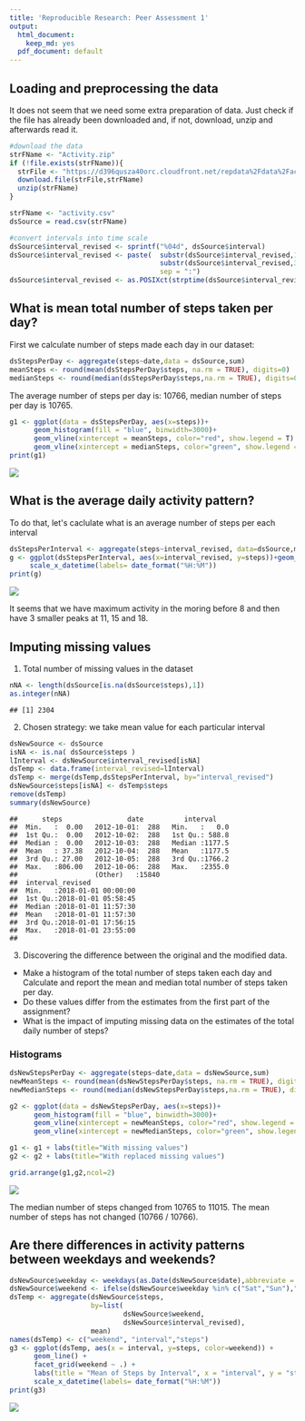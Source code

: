 ```yaml
---
title: 'Reproducible Research: Peer Assessment 1'
output:
  html_document:
    keep_md: yes
  pdf_document: default
---
```



## Loading and preprocessing the data
It does not seem that we need some extra preparation of data. Just check if the file has already been downloaded and, if not, download, unzip and afterwards read it.

```r
#download the data
strFName <- "Activity.zip"
if (!file.exists(strFName)){
  strFile <- "https://d396qusza40orc.cloudfront.net/repdata%2Fdata%2Factivity.zip"  
  download.file(strFile,strFName)
  unzip(strFName)
}

strFName <- "activity.csv"
dsSource = read.csv(strFName)

#convert intervals into time scale
dsSource$interval_revised <- sprintf("%04d", dsSource$interval)
dsSource$interval_revised <- paste(  substr(dsSource$interval_revised,1,2),
                                     substr(dsSource$interval_revised,3,4),
                                     sep = ":")
dsSource$interval_revised <- as.POSIXct(strptime(dsSource$interval_revised, format="%H:%M"))
```

## What is mean total number of steps taken per day?
First we calculate number of steps made each day in our dataset:

```r
dsStepsPerDay <- aggregate(steps~date,data = dsSource,sum)
meanSteps <- round(mean(dsStepsPerDay$steps, na.rm = TRUE), digits=0)
medianSteps <- round(median(dsStepsPerDay$steps,na.rm = TRUE), digits=0)
```
The average number of steps per day is: 10766, median number of steps per day is 10765.

```r
g1 <- ggplot(data = dsStepsPerDay, aes(x=steps))+
      geom_histogram(fill = "blue", binwidth=3000)+
      geom_vline(xintercept = meanSteps, color="red", show.legend = T) +
      geom_vline(xintercept = medianSteps, color="green", show.legend = T)
print(g1)
```

![](PA1_template_files/figure-html/unnamed-chunk-4-1.png)<!-- -->

## What is the average daily activity pattern?
To do that, let's caclulate what is an average number of steps per each interval

```r
dsStepsPerInterval <- aggregate(steps~interval_revised, data=dsSource,mean)
g <- ggplot(dsStepsPerInterval, aes(x=interval_revised, y=steps))+geom_line(group=1)+
     scale_x_datetime(labels= date_format("%H:%M"))
print(g)
```

![](PA1_template_files/figure-html/unnamed-chunk-5-1.png)<!-- -->

It seems that we have maximum activity in the moring before 8 and then have 3 smaller peaks at 11, 15 and 18.

## Imputing missing values
1. Total number of missing values in the dataset

```r
nNA <- length(dsSource[is.na(dsSource$steps),1])
as.integer(nNA)
```

```
## [1] 2304
```

2. Chosen strategy: we take mean value for each particular interval

```r
dsNewSource <- dsSource
isNA <- is.na( dsSource$steps )
lInterval <- dsNewSource$interval_revised[isNA]
dsTemp <- data.frame(interval_revised=lInterval)
dsTemp <- merge(dsTemp,dsStepsPerInterval, by="interval_revised")
dsNewSource$steps[isNA] <- dsTemp$steps
remove(dsTemp)
summary(dsNewSource)
```

```
##      steps                date          interval     
##  Min.   :  0.00   2012-10-01:  288   Min.   :   0.0  
##  1st Qu.:  0.00   2012-10-02:  288   1st Qu.: 588.8  
##  Median :  0.00   2012-10-03:  288   Median :1177.5  
##  Mean   : 37.38   2012-10-04:  288   Mean   :1177.5  
##  3rd Qu.: 27.00   2012-10-05:  288   3rd Qu.:1766.2  
##  Max.   :806.00   2012-10-06:  288   Max.   :2355.0  
##                   (Other)   :15840                   
##  interval_revised             
##  Min.   :2018-01-01 00:00:00  
##  1st Qu.:2018-01-01 05:58:45  
##  Median :2018-01-01 11:57:30  
##  Mean   :2018-01-01 11:57:30  
##  3rd Qu.:2018-01-01 17:56:15  
##  Max.   :2018-01-01 23:55:00  
## 
```

3. Discovering the difference between the original and the modified data.
* Make a histogram of the total number of steps taken each day and Calculate and report the mean and median total number of steps taken per day. 
* Do these values differ from the estimates from the first part of the assignment? 
* What is the impact of imputing missing data on the estimates of the total daily number of steps?

### Histograms

```r
dsNewStepsPerDay <- aggregate(steps~date,data = dsNewSource,sum)
newMeanSteps <- round(mean(dsNewStepsPerDay$steps, na.rm = TRUE), digits=0)
newMedianSteps <- round(median(dsNewStepsPerDay$steps,na.rm = TRUE), digits=0)

g2 <- ggplot(data = dsNewStepsPerDay, aes(x=steps))+
      geom_histogram(fill = "blue", binwidth=3000)+
      geom_vline(xintercept = newMeanSteps, color="red", show.legend = T) +
      geom_vline(xintercept = newMedianSteps, color="green", show.legend = T)

g1 <- g1 + labs(title="With missing values")
g2 <- g2 + labs(title="With replaced missing values")

grid.arrange(g1,g2,ncol=2)
```

![](PA1_template_files/figure-html/unnamed-chunk-8-1.png)<!-- -->

The median number of steps changed from 10765 to 11015.
The mean number of steps has not changed (10766 / 10766).

## Are there differences in activity patterns between weekdays and weekends?

```r
dsNewSource$weekday <- weekdays(as.Date(dsNewSource$date),abbreviate = T)
dsNewSource$weekend <- ifelse(dsNewSource$weekday %in% c("Sat","Sun"),"Weekend","Weekday")
dsTemp <- aggregate(dsNewSource$steps, 
                    by=list(
                            dsNewSource$weekend, 
                            dsNewSource$interval_revised),
                    mean)
names(dsTemp) <- c("weekend", "interval","steps")
g3 <- ggplot(dsTemp, aes(x = interval, y=steps, color=weekend)) +
      geom_line() +
      facet_grid(weekend ~ .) +
      labs(title = "Mean of Steps by Interval", x = "interval", y = "steps")+
      scale_x_datetime(labels= date_format("%H:%M"))
print(g3)
```

![](PA1_template_files/figure-html/unnamed-chunk-9-1.png)<!-- -->
